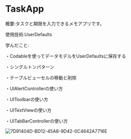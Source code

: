 # TaskApp

概要:タスクと期限を入力できるメモアプリです。

使用技術:UserDefaults

学んだこと:

・Codableを使ってデータモデルをUserDefaultsに保存する

・シングルトンパターン

・テーブルビューセルの移動と削除

・UIAlertControllerの使い方

・UIToolbarの使い方

・UITextViewの使い方

・UITabBarControllerの使い方

![7D91404D-BD12-45A8-9D42-0C4642A7716E](https://user-images.githubusercontent.com/74137008/115670801-c7eada80-a384-11eb-8242-5e7d9d99c552.png)
